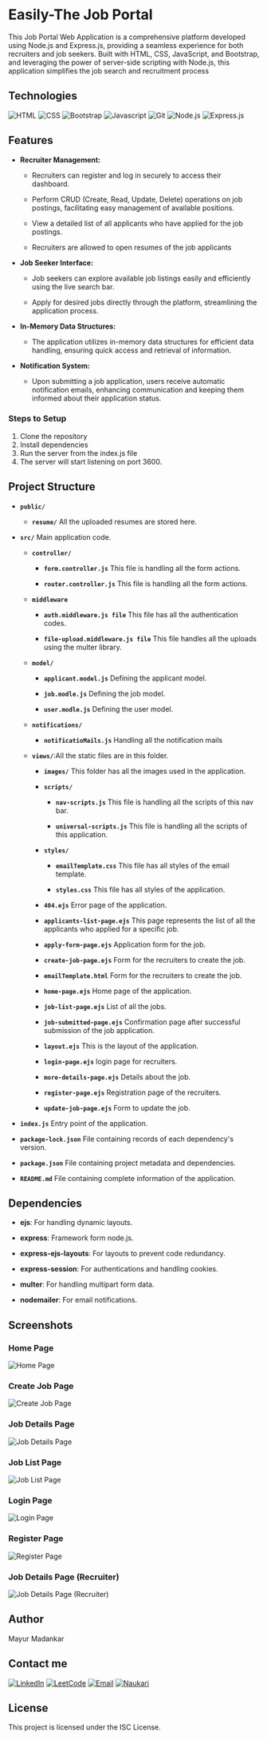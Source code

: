 # Easily-The Job Portal

This Job Portal Web Application is a comprehensive platform developed using Node.js and Express.js, providing a seamless experience for both recruiters and job seekers. Built with HTML, CSS, JavaScript, and Bootstrap, and leveraging the power of server-side scripting with Node.js, this application simplifies the job search and recruitment process


## Technologies

![HTML](https://img.shields.io/badge/HTML5-E34F26?style=for-the-badge&logo=html5&logoColor=white)
![CSS](https://img.shields.io/badge/CSS3-1572B6?style=for-the-badge&logo=css3&logoColor=white)
![Bootstrap](https://img.shields.io/badge/Bootstrap-563D7C?style=for-the-badge&logo=bootstrap&logoColor=white)
![Javascript](https://img.shields.io/badge/JavaScript-F7DF1E?style=for-the-badge&logo=javascript&logoColor=black)
![Git](https://img.shields.io/badge/GIT-E44C30?style=for-the-badge&logo=git&logoColor=white)
![Node.js](https://img.shields.io/badge/Node.js-43853D?style=for-the-badge&logo=node.js&logoColor=white)
![Express.js](https://img.shields.io/badge/Express.js-404D59?style=for-the-badge)



## Features

- **Recruiter Management:** 

    - Recruiters can register and log in securely to access their dashboard.

    - Perform CRUD (Create, Read, Update, Delete) operations on job postings, facilitating easy management of available positions.

    - View a detailed list of all applicants who have applied for the job postings.

    - Recruiters are allowed to open resumes of the job applicants

- **Job Seeker Interface:**

    - Job seekers can explore available job listings easily and efficiently using the live search bar.

    - Apply for desired jobs directly through the platform, streamlining the application process.

- **In-Memory Data Structures:**

    - The application utilizes in-memory data structures for efficient data handling, ensuring quick access and retrieval of information.

- **Notification System:**

    - Upon submitting a job application, users receive automatic notification emails, enhancing communication and keeping them informed about their application status.

### Steps to Setup

1. Clone the repository
2. Install dependencies
3. Run the server from the index.js file 
3. The server will start listening on port 3600.


## Project Structure

- **`public/`**

    - **`resume/`** All the uploaded resumes are stored here.

- **`src/`** Main application code.  

     - **`controller/`**
         - **`form.controller.js`** This file is handling all the form actions.

         - **`router.controller.js`** This file is handling all the form actions.

     - **`middleware`**
        - **`auth.middleware.js file`** This file has all the authentication codes.

        - **`file-upload.middleware.js file`** This file handles all the uploads using the multer library.

     - **`model/`**

         - **`applicant.model.js`** Defining the applicant model.

         - **`job.modle.js`** Defining the job model.

         - **`user.modle.js`** Defining the user model.

     - **`notifications/`**

         - **`notificatioMails.js`** Handling all the notification mails

     - **`views/`**:All the static files are in this folder. 

        - **`images/`** This folder has all the images used in the application.

        - **`scripts/`** 

            - **`nav-scripts.js`** This file is handling all the scripts of this nav bar.

            - **`universal-scripts.js`** This file is handling all the scripts of this application.

        - **`styles/`**

             - **`emailTemplate.css`** This file has all styles of the email template.

            - **`styles.css`** This file has all styles of the application.
        
        - **`404.ejs`** Error page of the application.

        - **`applicants-list-page.ejs`** This page represents the list of all the applicants who applied for a specific job.

        - **`apply-form-page.ejs`** Application form for the job.

        - **`create-job-page.ejs`** Form for the recruiters to create the job.

        - **`emailTemplate.html`** Form for the recruiters to create the job.

        - **`home-page.ejs`** Home page of the application.

        - **`job-list-page.ejs`** List of all the jobs.

        - **`job-submitted-page.ejs`** Confirmation page after successful submission of the job application.

        - **`layout.ejs`** This is the layout of the application.

        - **`login-page.ejs`** login page for recruiters.

        - **`more-details-page.ejs`** Details about the job.

        - **`register-page.ejs`** Registration page of the recruiters.

        - **`update-job-page.ejs`** Form to update the job.


- **`index.js`** Entry point of the application.
- **`package-lock.json`** File containing records of each dependency's version.
- **`package.json`** File containing project metadata and dependencies.
- **`README.md`** File containing complete information of the application.


## Dependencies

  - **ejs**: For handling dynamic layouts.

  - **express**: Framework form node.js.

  - **express-ejs-layouts**: For layouts to prevent code redundancy.

  - **express-session**: For authentications and handling cookies.

  - **multer**: For handling multipart form data.

  - **nodemailer**: For email notifications.


## Screenshots

### Home Page

![Home Page](/src/views/images/Easily-Home-Page.jpg "Home Page")

### Create Job Page

![Create Job Page](/src/views/images/Easily-Create-Job-Page.jpg "Create Job Page")

### Job Details Page

![Job Details Page](/src/views/images/Easily-Job-Details-page.jpg "Job Details Page")

### Job List Page

![Job List Page](/src/views/images/Easily-Job-List-Page.jpg "Job List Page")

### Login Page

![Login Page](/src/views/images/Easily-Login-Page.jpg "Login Page")

### Register Page

![Register Page](/src/views/images/Easily-Register-Page.jpg "Register Page")

### Job Details Page (Recruiter)

![Job Details Page (Recruiter)](/src/views/images/Easily-Rec-Job-Details-Page.jpg "Job Details Page (Recruiter)")


## Author

Mayur Madankar

## Contact me 

 [![LinkedIn](https://img.shields.io/badge/LinkedIn-0077B5?style=for-the-badge&logo=linkedin&logoColor=white)](https://www.linkedin.com/in/mayur-madankar/)  [![LeetCode](https://img.shields.io/badge/-LeetCode-FFA116?style=for-the-badge&logo=LeetCode&logoColor=black)](https://leetcode.com/u/mayurmadankar/)  [![Email](https://img.shields.io/badge/Email-D14836?style=for-the-badge&logo=gmail&logoColor=white)](mailto:madankarmayur5@gmail.com) 
 [![Naukari](https://img.shields.io/badge/Naukri.com-0A66C2?style=for-the-badge&logo=Naukri.com&logoColor=white)](https://www.naukri.com/mnjuser/profile?id=&altresid)

## License

This project is licensed under the ISC License.

